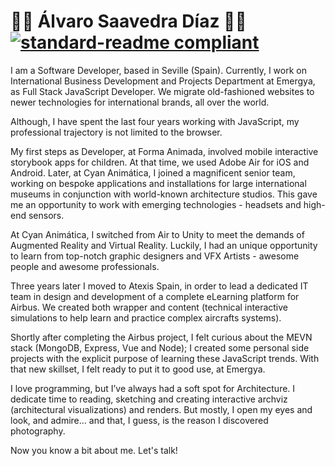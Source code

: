 # 🧑‍💻 Álvaro Saavedra Díaz 🧑‍💻 [![standard-readme compliant](https://img.shields.io/badge/readme%20style-standard-brightgreen.svg?style=flat-square)](https://github.com/RichardLitt/standard-readme)

I am a Software Developer, based in Seville (Spain). Currently, I work on International Business Development and Projects Department at Emergya, as Full Stack JavaScript Developer. We migrate old-fashioned websites to newer technologies for international brands, all over the world.

Although, I have spent the last four years working with JavaScript, my professional trajectory is not limited to the browser.

My first steps as Developer, at Forma Animada, involved mobile interactive storybook apps for children. At that time, we used Adobe Air for iOS and Android. Later, at Cyan Animática, I joined a magnificent senior team, working on bespoke applications and installations for large international museums in conjunction with world-known architecture studios. This gave me an opportunity to work with emerging technologies - headsets and high-end sensors.

At Cyan Animática, I switched from Air to Unity to meet the demands of Augmented Reality and Virtual Reality. Luckily, I had an unique opportunity to learn from top-notch graphic designers and VFX Artists - awesome people and awesome professionals.

Three years later I moved to Atexis Spain, in order to lead a dedicated IT team in design and development of a complete eLearning platform for Airbus. We created both wrapper and content (technical interactive simulations to help learn and practice complex aircrafts systems).

Shortly after completing the Airbus project, I felt curious about the MEVN stack (MongoDB, Express, Vue and Node); I created some personal side projects with the explicit purpose of learning these JavaScript trends. With that new skillset, I felt ready to put it to good use, at Emergya.

I love programming, but I’ve always had a soft spot for Architecture. I dedicate time to reading, sketching and creating interactive archviz (architectural visualizations) and renders. But mostly, I open my eyes and look, and admire... and that, I guess, is the reason I discovered photography.

Now you know a bit about me. Let's talk!
